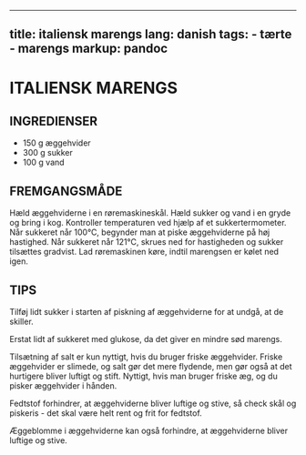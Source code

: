
---
title: italiensk marengs
lang: danish
tags: 
    - tærte
    - marengs
markup: pandoc
---


# ITALIENSK MARENGS

## INGREDIENSER

- 150 g æggehvider
- 300 g sukker
- 100 g vand

## FREMGANGSMÅDE

Hæld æggehviderne i en røremaskineskål.
Hæld sukker og vand i en gryde og bring i kog.
Kontroller temperaturen ved hjælp af et sukkertermometer.
Når sukkeret når 100°C, begynder man at piske æggehviderne på høj hastighed.
Når sukkeret når 121°C, skrues ned for hastigheden og sukker tilsættes gradvist.
Lad røremaskinen køre, indtil marengsen er kølet ned igen.

## TIPS

Tilføj lidt sukker i starten af piskning af æggehviderne for at undgå, at de skiller.

Erstat lidt af sukkeret med glukose, da det giver en mindre sød marengs.

Tilsætning af salt er kun nyttigt, hvis du bruger friske æggehvider.
Friske æggehvider er slimede, og salt gør det mere flydende, men gør også at det hurtigere bliver luftigt og stift.
Nyttigt, hvis man bruger friske æg, og du pisker æggehvider i hånden.

Fedtstof forhindrer, at æggehviderne bliver luftige og stive, så check skål og piskeris - det skal være helt rent og frit for fedtstof.

Æggeblomme i æggehviderne kan også forhindre, at æggehviderne bliver luftige og stive.
